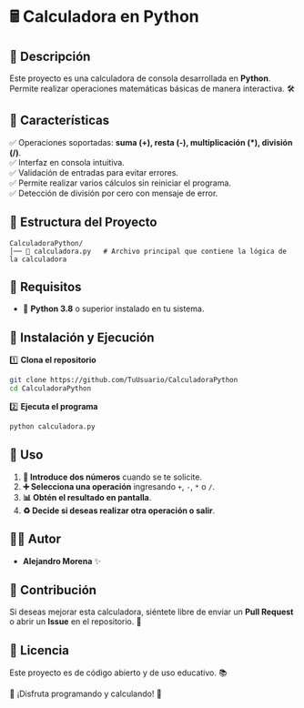 # 🖩 Calculadora en Python

## 📝 Descripción
Este proyecto es una calculadora de consola desarrollada en **Python**. Permite realizar operaciones matemáticas básicas de manera interactiva. 🛠️

## 🌟 Características
✅ Operaciones soportadas: **suma (+), resta (-), multiplicación (*), división (/)**.  
✅ Interfaz en consola intuitiva.  
✅ Validación de entradas para evitar errores.  
✅ Permite realizar varios cálculos sin reiniciar el programa.  
✅ Detección de división por cero con mensaje de error.  

## 📂 Estructura del Proyecto
```
CalculadoraPython/
│── 📜 calculadora.py   # Archivo principal que contiene la lógica de la calculadora
```

## 🔧 Requisitos
- 🐍 **Python 3.8** o superior instalado en tu sistema.  

## 🚀 Instalación y Ejecución
1️⃣ **Clona el repositorio**
```bash
git clone https://github.com/TuUsuario/CalculadoraPython
cd CalculadoraPython
```
2️⃣ **Ejecuta el programa**
```bash
python calculadora.py
```

## 📌 Uso
1. **🔢 Introduce dos números** cuando se te solicite.  
2. **➕ Selecciona una operación** ingresando `+`, `-`, `*` o `/`.  
3. **📊 Obtén el resultado en pantalla**.  
4. **♻️ Decide si deseas realizar otra operación o salir**.  

## 👨‍💻 Autor
- **Alejandro Morena** ✨

## 🤝 Contribución
Si deseas mejorar esta calculadora, siéntete libre de enviar un **Pull Request** o abrir un **Issue** en el repositorio. 🎉

## 📜 Licencia
Este proyecto es de código abierto y de uso educativo. 📚

🎉 ¡Disfruta programando y calculando! 🚀

